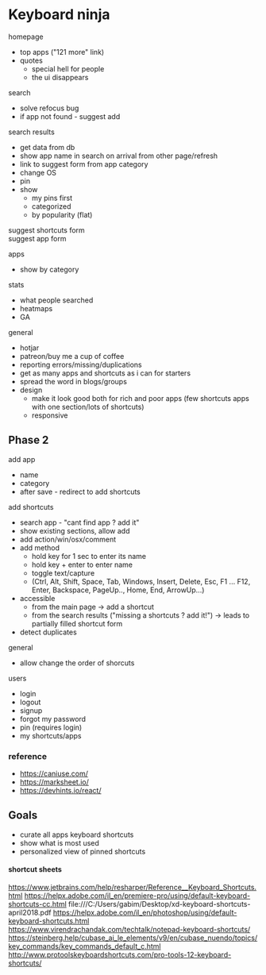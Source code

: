 # Keyboard ninja

homepage

* top apps ("121 more" link)
* quotes
  * special hell for people
  * the ui disappears

search

* solve refocus bug
* if app not found - suggest add

search results

* get data from db
* show app name in search on arrival from other page/refresh
* link to suggest form from app category
* change OS
* pin
* show
  * my pins first
  * categorized
  * by popularity (flat)

suggest shortcuts form  
suggest app form

apps

* show by category

stats

* what people searched
* heatmaps
* GA 

general

* hotjar 
* patreon/buy me a cup of coffee
* reporting errors/missing/duplications
* get as many apps and shortcuts as i can for starters
* spread the word in blogs/groups
* design
  * make it look good both for rich and poor apps (few shortcuts apps with one section/lots of shortcuts) 
  * responsive


## Phase 2

add app

* name
* category
* after save - redirect to add shortcuts

add shortcuts

* search app - "cant find app ? add it"
* show existing sections, allow add
* add action/win/osx/comment
* add method
  * hold key for 1 sec to enter its name
  * hold key + enter to enter name
  * toggle text/capture
  * (Ctrl, Alt, Shift, Space, Tab, Windows, Insert, Delete, Esc, F1 ... F12, Enter, Backspace, PageUp.., Home, End, ArrowUp...)
* accessible
  * from the main page -> add a shortcut
  * from the search results ("missing a shortcuts ? add it!") -> leads to partially filled shortcut form
* detect duplicates

general

* allow change the order of shorcuts

users
  
* login
* logout
* signup
* forgot my password
* pin (requires login)
* my shortcuts/apps

### reference

* https://caniuse.com/
* https://marksheet.io/
* https://devhints.io/react/

## Goals

* curate all apps keyboard shortcuts
* show what is most used
* personalized view of pinned shortcuts 

#### shortcut sheets
https://www.jetbrains.com/help/resharper/Reference__Keyboard_Shortcuts.html
https://helpx.adobe.com/il_en/premiere-pro/using/default-keyboard-shortcuts-cc.html
file:///C:/Users/gabim/Desktop/xd-keyboard-shortcuts-april2018.pdf
https://helpx.adobe.com/il_en/photoshop/using/default-keyboard-shortcuts.html
https://www.virendrachandak.com/techtalk/notepad-keyboard-shortcuts/
https://steinberg.help/cubase_ai_le_elements/v9/en/cubase_nuendo/topics/key_commands/key_commands_default_c.html
http://www.protoolskeyboardshortcuts.com/pro-tools-12-keyboard-shortcuts/
